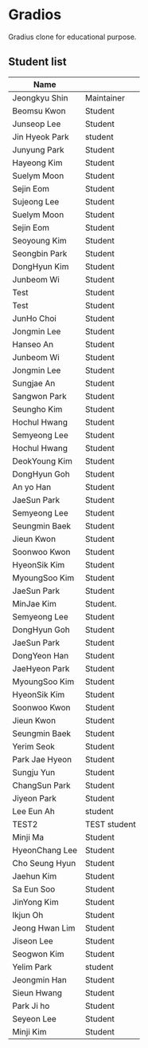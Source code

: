 # Gradios

Gradius clone for educational purpose.

## Student list

| Name         |            |
|--------------|------------|
| Jeongkyu Shin| Maintainer |
| Beomsu Kwon  | Student    |
| Junseop Lee| Student    |
| Jin Hyeok Park| student   |
| Junyung Park | Student |
| Hayeong Kim| Student |
| Suelym Moon  | Student    |
| Sejin Eom    | Student    |
| Sujeong Lee    | Student     |
| Suelym Moon  | Student    |
| Sejin Eom    | Student    |
| Seoyoung Kim| Student     |
| Seongbin Park| Student    |
| DongHyun Kim | Student    |
| Junbeom Wi | Student  |
| Test         | Student    |
| Test         | Student    |
| JunHo Choi   | Student    |
| Jongmin Lee  | Student    |
| Hanseo An    | Student    |
| Junbeom Wi | Student  |
| Jongmin Lee  | Student    |
| Sungjae An| Student |
| Sangwon Park| Student |
| Seungho Kim  | Student    |
| Hochul Hwang | Student    |
| Semyeong Lee|Student|
| Hochul Hwang | Student    |
| DeokYoung Kim | Student|
| DongHyun Goh | Student    |
| An yo Han    | Student   |
| JaeSun Park  | Student   |
| Semyeong Lee|Student|
| Seungmin Baek| Student	  |
| Jieun Kwon   | Student    |
| Soonwoo Kwon | Student    |
| HyeonSik Kim | Student   |
| MyoungSoo Kim| Student    |
| JaeSun Park  | Student   |
| MinJae Kim   | Student.  |
| Semyeong Lee|Student|
| DongHyun Goh | Student    |
| JaeSun Park  | Student   |
| DongYeon Han | Student |
|JaeHyeon Park |   Student   |
| MyoungSoo Kim| Student    |
| HyeonSik Kim | Student   |
| Soonwoo Kwon | Student    |
| Jieun Kwon   | Student    |
| Seungmin Baek| Student	  |
| Yerim Seok | Student |
|Park Jae Hyeon | Student |
| Sungju Yun   | Student    |
| ChangSun Park | Student |
| Jiyeon Park  | Student    |
| Lee Eun Ah | student |
| TEST2        | TEST student | 
| Minji Ma | Student |
| HyeonChang Lee | Student |
|Cho Seung Hyun| Student |
| Jaehun Kim   | Student |
| Sa Eun Soo | Student |
| JinYong Kim | Student |
| Ikjun Oh | Student |
| Jeong Hwan Lim | Student  |
| Jiseon Lee | Student |
| Seogwon Kim | Student |
|Yelim Park    | student |
| Jeongmin Han | Student |
| Sieun Hwang | Student |
| Park Ji ho | Student |
| Seyeon Lee | Student |
| Minji Kim | Student |


